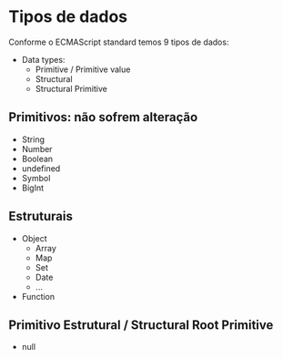 # Tipos de dados 

Conforme o ECMAScript standard temos 9 tipos de dados:

* Data types:
  * Primitive / Primitive value
  * Structural
  * Structural Primitive

## Primitivos: não sofrem alteração

* String 
* Number
* Boolean
* undefined
* Symbol
* BigInt

## Estruturais

* Object
  * Array
  * Map
  * Set
  * Date
  * ...
* Function

## Primitivo Estrutural / Structural Root Primitive

* null